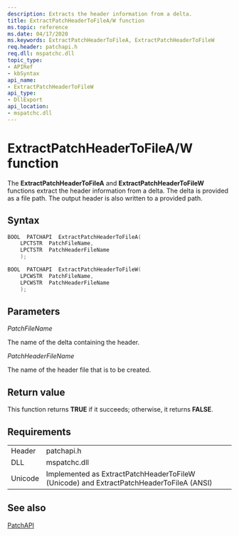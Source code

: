 ```yaml
---
description: Extracts the header information from a delta.
title: ExtractPatchHeaderToFileA/W function
ms.topic: reference
ms.date: 04/17/2020
ms.keywords: ExtractPatchHeaderToFileA, ExtractPatchHeaderToFileW
req.header: patchapi.h
req.dll: mspatchc.dll
topic_type: 
- APIRef
- kbSyntax
api_name: 
- ExtractPatchHeaderToFileW
api_type: 
- DllExport
api_location: 
- mspatchc.dll
---
```


# ExtractPatchHeaderToFileA/W function

The **ExtractPatchHeaderToFileA** and **ExtractPatchHeaderToFileW** functions extract the header information from a delta. The delta is provided as a file path. The output header is also written to a provided path.

## Syntax

```cpp
BOOL  PATCHAPI  ExtractPatchHeaderToFileA(
    LPCTSTR  PatchFileName,
    LPCTSTR  PatchHeaderFileName
    );

BOOL  PATCHAPI  ExtractPatchHeaderToFileW(
    LPCWSTR  PatchFileName,
    LPCWSTR  PatchHeaderFileName
    );
```

## Parameters

*PatchFileName*

The name of the delta containing the header.

*PatchHeaderFileName*

The name of the header file that is to be created.

## Return value

This function returns **TRUE** if it succeeds; otherwise, it returns **FALSE**.

## Requirements

|                |                                                                                       |
|----------------|---------------------------------------------------------------------------------------|
| Header | patchapi.h |
| DLL | mspatchc.dll |
| Unicode | Implemented as ExtractPatchHeaderToFileW (Unicode) and ExtractPatchHeaderToFileA (ANSI) |

## See also

[PatchAPI](patchapi.md)
